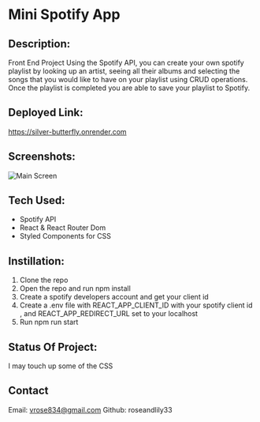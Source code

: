 # Mini Spotify App

## Description:
Front End Project
Using the Spotify API, you can create your own spotify playlist by looking up an artist, seeing all their albums and selecting the songs that you would like to have on your playlist using CRUD operations. Once the playlist is completed you are able to save your playlist to Spotify.

## Deployed Link:
https://silver-butterfly.onrender.com

## Screenshots:
![Main Screen](/src/images/screenshot.png)

## Tech Used:
- Spotify API
- React & React Router Dom
- Styled Components for CSS

## Instillation:
1. Clone the repo 
2. Open the repo and run npm install
3. Create a spotify developers account and get your client id
4. Create a .env file with REACT_APP_CLIENT_ID with your spotify client id , and REACT_APP_REDIRECT_URL set to your localhost
5. Run npm run start

## Status Of Project:
I may touch up some of the CSS 

## Contact
Email: vrose834@gmail.com
Github: roseandlily33
